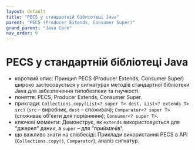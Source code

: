 ```yaml
---
layout: default
title: "PECS у стандартній бібліотеці Java"
parent: "PECS (Producer Extends, Consumer Super)"
grand_parent: "Java Core"
nav_order: 9
---
```


# PECS у стандартній бібліотеці Java

*   короткий опис: Принцип PECS (Producer Extends, Consumer Super) широко застосовується у сигнатурах методів стандартної бібліотеки Java для забезпечення типобезпеки та гнучкості.
*   поняття: PECS, Producer Extends, Consumer Super.
*   приклади: `Collections.copy(List<? super T> dest, List<? extends T> src)` (`src` – виробник, `dest` – споживач); `Comparator<? super T>` (споживає об'єкти для порівняння); `Consumer<? super T>`.
*   ключові моменти: Демонструє, як `extends` використовується для "джерел" даних, а `super` – для "приймачів".
*   що важливо знати на співбесіді: Приклади використання PECS в API (`Collections.copy()`, `Comparator`), аналіз сигнатур.
